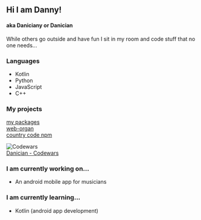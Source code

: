## Hi I am Danny!
#### aka Daniciany or Danician


While others go outside and have fun I sit in my room and code stuff that no one needs... 

### Languages
- Kotlin
- Python
- JavaScript
- C++

### My projects
[my packages](https://www.npmjs.com/settings/danician/packages) <br>
[web-organ](https://web-organ.netlify.app/) <br>
[country code npm](https://coodes.netlify.app)

![Codewars](https://www.codewars.com/users/Danician/badges/large)<br>
[Danician - Codewars](https://www.codewars.com/users/Danician)

### I am currently working on...
- An android mobile app for musicians


### I am currently learning...
- Kotlin (android app development)

<!--
**Daniciany/Daniciany** is a ✨ _special_ ✨ repository because its `README.md` (this file) appears on your GitHub profile.

Here are some ideas to get you started:

- 🔭 I’m currently working on ...
- 🌱 I’m currently learning ...
- 👯 I’m looking to collaborate on ...
- 🤔 I’m looking for help with ...
- 💬 Ask me about ...
- 📫 How to reach me: ...
- 😄 Pronouns: ...
- ⚡ Fun fact: ...
-->
